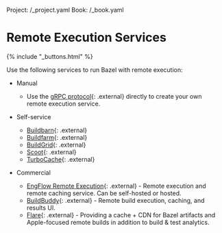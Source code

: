 Project: /_project.yaml
Book: /_book.yaml

# Remote Execution Services

{% include "_buttons.html" %}

Use the following services to run Bazel with remote execution:

*   Manual

    * Use the [gRPC protocol](https://github.com/bazelbuild/remote-apis){: .external}
      directly to create your own remote execution service.

*   Self-service

    * [Buildbarn](https://github.com/buildbarn){: .external}
    * [Buildfarm](https://github.com/bazelbuild/bazel-buildfarm){: .external}
    * [BuildGrid](https://gitlab.com/BuildGrid/buildgrid){: .external}
    * [Scoot](https://github.com/twitter/scoot){: .external}
    * [TurboCache](https://github.com/allada/turbo-cache){: .external}

*   Commercial

    * [EngFlow Remote Execution](https://www.engflow.com){: .external} - Remote execution
      and remote caching service. Can be self-hosted or hosted.
    * [BuildBuddy](https://www.buildbuddy.io){: .external} - Remote build execution,
      caching, and results UI.
    * [Flare](https://www.flare.build){: .external} - Providing a cache + CDN for Bazel
      artifacts and Apple-focused remote builds in addition to build & test
      analytics.
